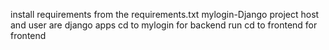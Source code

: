 install requirements from the requirements.txt
mylogin-Django project
host and user are django apps
cd to mylogin for backend run
cd to frontend for frontend
